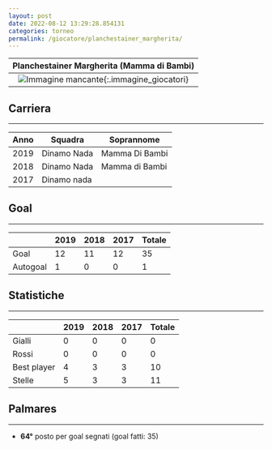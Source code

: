 ```yaml
---
layout: post
date: 2022-08-12 13:29:28.854131
categories: torneo
permalink: /giocatore/planchestainer_margherita/
---
```

<link rel='stylesheets' href='./../assets/giocatori.css'>

| Planchestainer Margherita (Mamma di Bambi) |
|:-----:|
| ![Immagine mancante]('./../../assets/giocatori/planchestainer_margherita.png){:.immagine_giocatori} |


## Carriera
----

|Anno|Squadra|Soprannome|
|:---:|---|---|
|2019|Dinamo Nada|Mamma Di Bambi|
|2018|Dinamo Nada|Mamma di Bambi|
|2017|Dinamo nada||


## Goal
----

| |2019|2018|2017| Totale |
|---|---|---|---|---|
|Goal|12|11|12|35|
|Autogoal|1|0|0|1|


## Statistiche
----

| |2019|2018|2017| Totale |
|---|---|---|---|---|
|Gialli|0|0|0|0|
|Rossi|0|0|0|0|
|Best player|4|3|3|10|
|Stelle|5|3|3|11|


## Palmares
----

- **64°** posto per goal segnati (goal fatti: 35)
